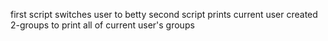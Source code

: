 first script switches user to betty
second script prints current user
created 2-groups to print all of current user's groups
